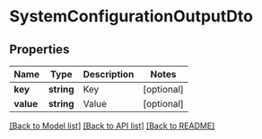 # SystemConfigurationOutputDto

## Properties
Name | Type | Description | Notes
------------ | ------------- | ------------- | -------------
**key** | **string** | Key | [optional] 
**value** | **string** | Value | [optional] 

[[Back to Model list]](../README.md#documentation-for-models) [[Back to API list]](../README.md#documentation-for-api-endpoints) [[Back to README]](../README.md)


